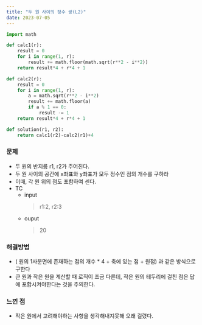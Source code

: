 ```yaml
---
title: "두 원 사이의 정수 쌍(L2)"
date: 2023-07-05
---
```


```python
import math

def calc1(r):
    result = 0
    for i in range(1, r):
        result += math.floor(math.sqrt(r**2 - i**2))
    return result*4 + r*4 + 1

def calc2(r):
    result = 0
    for i in range(1, r):
        a = math.sqrt(r**2 - i**2)
        result += math.floor(a)
        if a % 1 == 0:
            result -= 1
    return result*4 + r*4 + 1

def solution(r1, r2):
    return calc1(r2)-calc2(r1)+4
```

### 문제
* 두 원의 반지름 r1, r2가 주어진다.
* 두 원 사이의 공간에 x좌표와 y좌표가 모두 정수인 점의 개수를 구하라
* 이때, 각 원 위의 점도 포함하여 센다.
* TC
    * input
        > r1:2, r2:3
    * ouput
        > 20

### 해결방법
* ( 원의 1사분면에 존재하는 점의 개수 * 4 + 축에 있는 점 + 원점) 과 같은 방식으로 구한다
* 큰 원과 작은 원을 계산할 때 로직이 조금 다른데, 작은 원의 테두리에 걸친 점은 답에 포함시켜야한다는 것을 주의한다.

### 느낀 점
* 작은 원에서 고려해야하는 사항을 생각해내지못해 오래 걸렸다.
